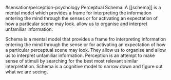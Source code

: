 #sensation/perception-psychology 
Perceptual Schema::A [[schema]] is a mental model which provides a frame for interpreting the information entering the mind through the senses or for activating an expectation of how a particular scene may look. allow us to organise and interpret unfamiliar information. 

Schema is a mental model that provides a frame fro interpreting information entering the mind through the sense or for activating an expectation of how a particular perceptual scene may look. They allow us to organise and allow us to interpret unfamiliar information.  Perception is an attempt to make sense of stimuli by searching for the best most relevant similar interpretation. Schema is a cognitive model to narrow down and figure out what we are seeing. 